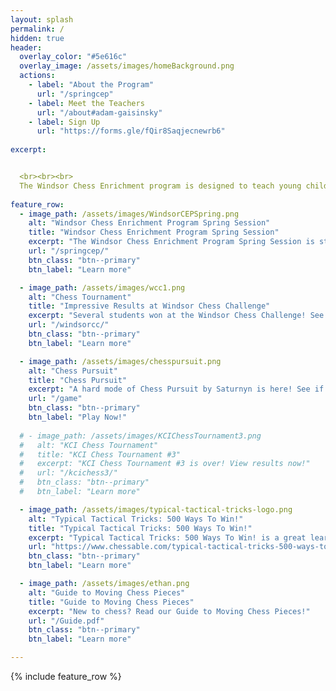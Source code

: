 ```yaml
---
layout: splash
permalink: /
hidden: true
header:
  overlay_color: "#5e616c"
  overlay_image: /assets/images/homeBackground.png
  actions:
    - label: "About the Program"
      url: "/springcep"
    - label: Meet the Teachers
      url: "/about#adam-gaisinsky"
    - label: Sign Up
      url: "https://forms.gle/fQir8Saqjecnewrb6"
  
excerpt: 


  <br><br><br>
  The Windsor Chess Enrichment program is designed to teach young children how to play and enjoy chess. We offer chess classes for students at all skill levels and provide a welcoming and engaging atmosphere for them to play against each other. We also provide private lessons to those students that would like more personalized coaching.
  
feature_row:
  - image_path: /assets/images/WindsorCEPSpring.png
    alt: "Windsor Chess Enrichment Program Spring Session"
    title: "Windsor Chess Enrichment Program Spring Session"
    excerpt: "The Windsor Chess Enrichment Program Spring Session is starting April 8th! Learn more by clicking the button below!"
    url: "/springcep/"
    btn_class: "btn--primary"
    btn_label: "Learn more"

  - image_path: /assets/images/wcc1.png
    alt: "Chess Tournament"
    title: "Impressive Results at Windsor Chess Challenge"
    excerpt: "Several students won at the Windsor Chess Challenge! See our medallists by clicking the link below!"
    url: "/windsorcc/"
    btn_class: "btn--primary"
    btn_label: "Learn more"  

  - image_path: /assets/images/chesspursuit.png
    alt: "Chess Pursuit"
    title: "Chess Pursuit"
    excerpt: "A hard mode of Chess Pursuit by Saturnyn is here! See if you have what it takes to win!"
    url: "/game"
    btn_class: "btn--primary"
    btn_label: "Play Now!"
    
  # - image_path: /assets/images/KCIChessTournament3.png
  #   alt: "KCI Chess Tournament"
  #   title: "KCI Chess Tournament #3"
  #   excerpt: "KCI Chess Tournament #3 is over! View results now!"
  #   url: "/kcichess3/"
  #   btn_class: "btn--primary"
  #   btn_label: "Learn more"

  - image_path: /assets/images/typical-tactical-tricks-logo.png
    alt: "Typical Tactical Tricks: 500 Ways To Win!"
    title: "Typical Tactical Tricks: 500 Ways To Win!"
    excerpt: "Typical Tactical Tricks: 500 Ways To Win! is a great learning resource created by teachers at the Windsor Chess Enrichment Program!"
    url: "https://www.chessable.com/typical-tactical-tricks-500-ways-to-win/course/77784/"
    btn_class: "btn--primary"
    btn_label: "Learn more"

  - image_path: /assets/images/ethan.png
    alt: "Guide to Moving Chess Pieces"
    title: "Guide to Moving Chess Pieces"
    excerpt: "New to chess? Read our Guide to Moving Chess Pieces!"
    url: "/Guide.pdf"
    btn_class: "btn--primary"
    btn_label: "Learn more"

---
```


{% include feature_row %}